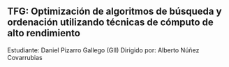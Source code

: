 ## TFG: Optimización de algoritmos de búsqueda y ordenación utilizando técnicas de cómputo de alto rendimiento
Estudiante: Daniel Pizarro Gallego (GII)
Dirigido por: Alberto Núñez Covarrubias
